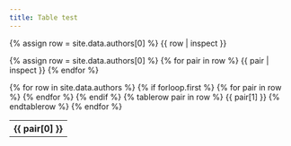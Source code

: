 ```yaml
---
title: Table test
---
```


{% assign row = site.data.authors[0] %}
{{ row | inspect }}

{% assign row = site.data.authors[0] %}
{% for pair in row %}
  {{ pair | inspect }}
{% endfor %}

<table>
  {% for row in site.data.authors %}
    {% if forloop.first %}
    <tr>
      {% for pair in row %}
        <th>{{ pair[0] }}</th>
      {% endfor %}
    </tr>
    {% endif %}
    {% tablerow pair in row %}
      {{ pair[1] }}
    {% endtablerow %}
  {% endfor %}
</table>